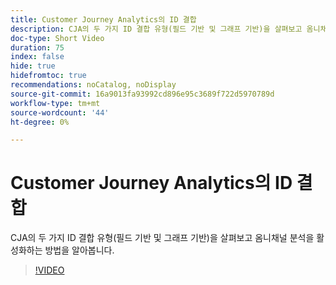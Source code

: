 ```yaml
---
title: Customer Journey Analytics의 ID 결합
description: CJA의 두 가지 ID 결합 유형(필드 기반 및 그래프 기반)을 살펴보고 옴니채널 분석을 활성화하는 방법을 알아봅니다.
doc-type: Short Video
duration: 75
index: false
hide: true
hidefromtoc: true
recommendations: noCatalog, noDisplay
source-git-commit: 16a9013fa93992cd896e95c3689f722d5970789d
workflow-type: tm+mt
source-wordcount: '44'
ht-degree: 0%

---
```



# Customer Journey Analytics의 ID 결합

CJA의 두 가지 ID 결합 유형(필드 기반 및 그래프 기반)을 살펴보고 옴니채널 분석을 활성화하는 방법을 알아봅니다.

<!-- 62_S113_3442460_74_identity-stitching-in-customer-journey-analytics -->
>[!VIDEO](https://video.tv.adobe.com/v/3458335/?learn=on&enablevpops=true)
